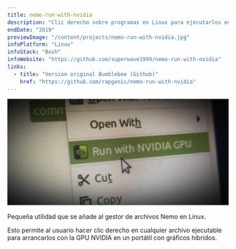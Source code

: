 ```yaml
---
title: nemo-run-with-nvidia
description: "Clic derecho sobre programas en Linux para ejecutarlos en la GPU NVIDIA"
endDate: "2019"
previewImage: "/content/projects/nemo-run-with-nvidia.jpg"
infoPlatform: "Linux"
infoStack: "Bash"
infoWebsite: "https://github.com/superwave1999/nemo-run-with-nvidia"
links:
  - title: "Versión original Bumblebee (Github)"
    href: "https://github.com/rapgenic/nemo-run-with-nvidia"
---
```


!["Menú contextual"](/content/projects/nemo-run-with-nvidia.jpg)

Pequeña utilidad que se añade al gestor de archivos Nemo en Linux.

Esto permite al usuario hacer clic derecho en cualquier archivo ejecutable para arrancarlos con la GPU NVIDIA en un portátil con gráficos híbridos.
